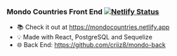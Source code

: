 
### Mondo Countries Front End [![Netlify Status](https://api.netlify.com/api/v1/badges/38ee7df2-f1b5-47c8-ad56-895420cee386/deploy-status)](https://app.netlify.com/sites/mondocountries/deploys)

- 📚 Check it out at https://mondocountries.netlify.app
- 💡 Made with React, PostgreSQL and Sequelize
- 🌐 Back End: https://github.com/criiz8/mondo-back

